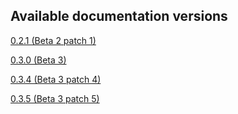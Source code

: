 ## Available documentation versions

[0.2.1 (Beta 2 patch 1)](0.2.1)

[0.3.0 (Beta 3)](0.3.0)

[0.3.4 (Beta 3 patch 4)](0.3.4)

[0.3.5 (Beta 3 patch 5)](0.3.5)
